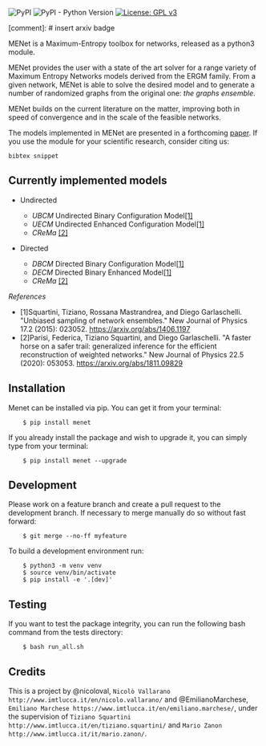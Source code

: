 ![PyPI](https://img.shields.io/pypi/v/menet)
![PyPI - Python Version](https://img.shields.io/pypi/pyversions/menet)
[![License: GPL v3](https://img.shields.io/badge/License-GPLv3-blue.svg)](https://www.gnu.org/licenses/gpl-3.0)

[comment]: # insert arxiv badge

MENet is a Maximum-Entropy toolbox for networks, released as a python3 module. 

MENet provides the user with a state of the art solver for a range variety of Maximum Entropy Networks models derived from the ERGM family.
From a given network, MENet is able to solve the desired model and to generate a number of randomized graphs from the original one: _the graphs ensemble_.


MENet builds on the current literature on the matter, improving both in speed of convergence and in the scale of the feasible networks.

The models implemented in MENet are presented in a forthcoming [paper](arxiv).
If you use the module for your scientific research, consider citing us:

```
bibtex snippet
```

## Currently implemented models

* Undirected 
    * *UBCM* Undirected Binary Configuration Model[[1]](#1)
    * *UECM* Undirected Enhanced Configuration Model[[1]](#1)
    * *CReMa* [[2]](#2)

* Directed
    * *DBCM* Directed Binary Configuration Model[[1]](#1)
    * *DECM* Directed Binary Enhanced Model[[1]](#1)
    * *CReMa* [[2]](#2)

_References_

* <a id="2">[1]</a>Squartini, Tiziano, Rossana Mastrandrea, and Diego Garlaschelli.
    "Unbiased sampling of network ensembles."
    New Journal of Physics 17.2 (2015): 023052.
    https://arxiv.org/abs/1406.1197
* <a id="3">[2]</a>Parisi, Federica, Tiziano Squartini, and Diego Garlaschelli.
        "A faster horse on a safer trail: generalized inference for the efficient reconstruction of weighted networks."
        New Journal of Physics 22.5 (2020): 053053.
        https://arxiv.org/abs/1811.09829


Installation
------------

Menet can be installed via pip. You can get it from your terminal:

```
    $ pip install menet
```

If you already install the package and wish to upgrade it,
you can simply type from your terminal:

```
    $ pip install menet --upgrade
```

Development
-----------
Please work on a feature branch and create a pull request to the development 
branch. If necessary to merge manually do so without fast forward:

```
    $ git merge --no-ff myfeature
```

To build a development environment run:

```
    $ python3 -m venv venv 
    $ source venv/bin/activate 
    $ pip install -e '.[dev]'
```

Testing
-------
If you want to test the package integrity, you can run the following 
bash command from the tests directory:

```
    $ bash run_all.sh
```

Credits
-------
This is a project by @nicoloval, `Nicolò Vallarano http://www.imtlucca.it/en/nicolo.vallarano/` and @EmilianoMarchese, `Emiliano Marchese https://www.imtlucca.it/en/emiliano.marchese/`, under 
the supervision of `Tiziano Squartini http://www.imtlucca.it/en/tiziano.squartini/` and  `Mario Zanon http://www.imtlucca.it/it/mario.zanon/`.

